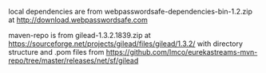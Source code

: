 local dependencies are from webpasswordsafe-dependencies-bin-1.2.zip at http://download.webpasswordsafe.com

maven-repo is from gilead-1.3.2.1839.zip at https://sourceforge.net/projects/gilead/files/gilead/1.3.2/ with directory structure and .pom files from https://github.com/lmco/eurekastreams-mvn-repo/tree/master/releases/net/sf/gilead
